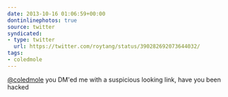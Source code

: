 ```yaml
---
date: 2013-10-16 01:06:59+00:00
dontinlinephotos: true
source: twitter
syndicated:
- type: twitter
  url: https://twitter.com/roytang/status/390282692073644032/
tags:
- coledmole
---
```


[@coledmole](https://twitter.com/coledmole/) you DM'ed me with a suspicious looking link, have you been hacked